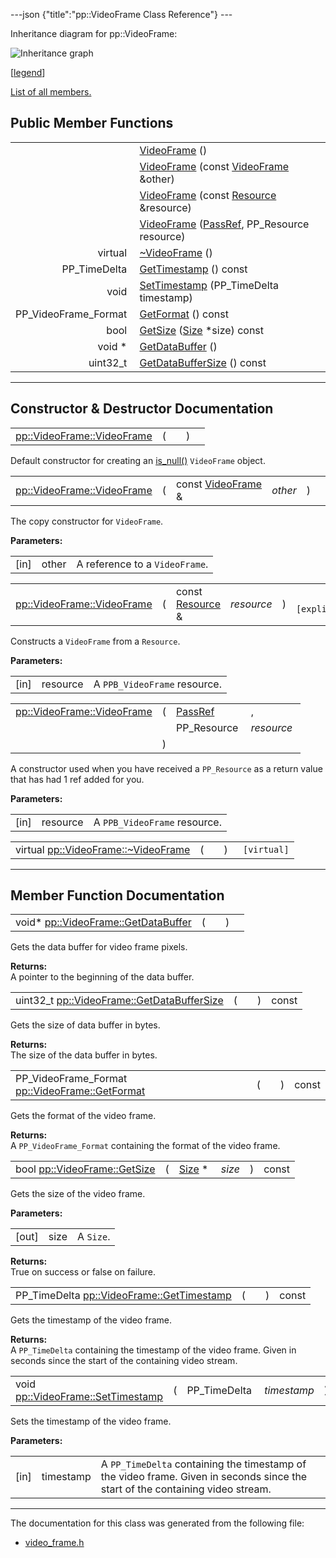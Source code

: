 ---json {"title":"pp::VideoFrame Class Reference"} ---

Inheritance diagram for pp::VideoFrame:

![Inheritance graph](/docs/native-client/pepper_beta/cpp/classpp_1_1_video_frame__inherit__graph.png)

<span class="legend">\[[legend](/docs/native-client/pepper_beta/cpp/graph_legend/)\]</span>

[List of all members.](/docs/native-client/pepper_beta/cpp/classpp_1_1_video_frame-members/)

## Public Member Functions

<table><tbody><tr class="odd"><td style="text-align: right;"> </td><td><a href="/docs/native-client/pepper_beta/cpp/classpp_1_1_video_frame#a2875cb170789aa00c3e9d5b3e96daa51" class="el">VideoFrame</a> ()</td></tr><tr class="even"><td style="text-align: right;"> </td><td><a href="/docs/native-client/pepper_beta/cpp/classpp_1_1_video_frame#a00e462115cc543192cf8736373e72d51" class="el">VideoFrame</a> (const <a href="/docs/native-client/pepper_beta/cpp/classpp_1_1_video_frame/" class="el">VideoFrame</a> &amp;other)</td></tr><tr class="odd"><td style="text-align: right;"> </td><td><a href="/docs/native-client/pepper_beta/cpp/classpp_1_1_video_frame#aa3f0c75b3e71a5aa450bb59db405d7f2" class="el">VideoFrame</a> (const <a href="/docs/native-client/pepper_beta/cpp/classpp_1_1_resource/" class="el">Resource</a> &amp;resource)</td></tr><tr class="even"><td style="text-align: right;"> </td><td><a href="/docs/native-client/pepper_beta/cpp/classpp_1_1_video_frame#a9174464e29af68a4b701469ad3ad8cba" class="el">VideoFrame</a> (<a href="/docs/native-client/pepper_beta/cpp/namespacepp#a339083c1beec620267bf8b3c55decaa5" class="el">PassRef</a>, PP_Resource resource)</td></tr><tr class="odd"><td style="text-align: right;">virtual </td><td><a href="/docs/native-client/pepper_beta/cpp/classpp_1_1_video_frame#af4f974572030ac92546b75a93a9e2b09" class="el">~VideoFrame</a> ()</td></tr><tr class="even"><td style="text-align: right;">PP_TimeDelta </td><td><a href="/docs/native-client/pepper_beta/cpp/classpp_1_1_video_frame#ab2cfae58a6d08410ca7351bd123a6a66" class="el">GetTimestamp</a> () const</td></tr><tr class="odd"><td style="text-align: right;">void </td><td><a href="/docs/native-client/pepper_beta/cpp/classpp_1_1_video_frame#a1c77d15f28b8252dd711f2fc39448b41" class="el">SetTimestamp</a> (PP_TimeDelta timestamp)</td></tr><tr class="even"><td style="text-align: right;">PP_VideoFrame_Format </td><td><a href="/docs/native-client/pepper_beta/cpp/classpp_1_1_video_frame#ad03a1634ce404649f2f484159fd73be8" class="el">GetFormat</a> () const</td></tr><tr class="odd"><td style="text-align: right;">bool </td><td><a href="/docs/native-client/pepper_beta/cpp/classpp_1_1_video_frame#a7d4026c03a06f519175406a55d254e60" class="el">GetSize</a> (<a href="/docs/native-client/pepper_beta/cpp/classpp_1_1_size/" class="el">Size</a> *size) const</td></tr><tr class="even"><td style="text-align: right;">void * </td><td><a href="/docs/native-client/pepper_beta/cpp/classpp_1_1_video_frame#abc019dddc8f073fb5ebb72e51a400f5e" class="el">GetDataBuffer</a> ()</td></tr><tr class="odd"><td style="text-align: right;">uint32_t </td><td><a href="/docs/native-client/pepper_beta/cpp/classpp_1_1_video_frame#a9e993de4bf5349f3420a9e7dde2dd89f" class="el">GetDataBufferSize</a> () const</td></tr></tbody></table>

---

## Constructor & Destructor Documentation

<span id="a2875cb170789aa00c3e9d5b3e96daa51" class="anchor" style="margin: 0;"></span>

<table><tbody><tr class="odd"><td><a href="/docs/native-client/pepper_beta/cpp/classpp_1_1_video_frame#a2875cb170789aa00c3e9d5b3e96daa51" class="el">pp::VideoFrame::VideoFrame</a></td><td>(</td><td></td><td>)</td><td></td></tr></tbody></table>

Default constructor for creating an <a href="/docs/native-client/pepper_beta/cpp/classpp_1_1_resource#a859068e34cdc2dc0b78754c255323aa9" class="el" title="This functions determines if this resource is invalid or uninitialized.">is_null()</a> `VideoFrame` object.

<span id="a00e462115cc543192cf8736373e72d51" class="anchor" style="margin: 0;"></span>

<table><tbody><tr class="odd"><td><a href="/docs/native-client/pepper_beta/cpp/classpp_1_1_video_frame#a2875cb170789aa00c3e9d5b3e96daa51" class="el">pp::VideoFrame::VideoFrame</a></td><td>(</td><td>const <a href="/docs/native-client/pepper_beta/cpp/classpp_1_1_video_frame/" class="el">VideoFrame</a> &amp; </td><td><em>other</em></td><td>)</td><td></td></tr></tbody></table>

The copy constructor for `VideoFrame`.

**Parameters:**

<table><tbody><tr class="odd"><td>[in]</td><td>other</td><td>A reference to a <code>VideoFrame</code>.</td></tr></tbody></table>

<span id="aa3f0c75b3e71a5aa450bb59db405d7f2" class="anchor" style="margin: 0;"></span>

<table><tbody><tr class="odd"><td><a href="/docs/native-client/pepper_beta/cpp/classpp_1_1_video_frame#a2875cb170789aa00c3e9d5b3e96daa51" class="el">pp::VideoFrame::VideoFrame</a></td><td>(</td><td>const <a href="/docs/native-client/pepper_beta/cpp/classpp_1_1_resource/" class="el">Resource</a> &amp; </td><td><em>resource</em></td><td>)</td><td><code> [explicit]</code></td></tr></tbody></table>

Constructs a `VideoFrame` from a `Resource`.

**Parameters:**

<table><tbody><tr class="odd"><td>[in]</td><td>resource</td><td>A <code>PPB_VideoFrame</code> resource.</td></tr></tbody></table>

<span id="a9174464e29af68a4b701469ad3ad8cba" class="anchor" style="margin: 0;"></span>

<table><tbody><tr class="odd"><td><a href="/docs/native-client/pepper_beta/cpp/classpp_1_1_video_frame#a2875cb170789aa00c3e9d5b3e96daa51" class="el">pp::VideoFrame::VideoFrame</a></td><td>(</td><td><a href="/docs/native-client/pepper_beta/cpp/namespacepp#a339083c1beec620267bf8b3c55decaa5" class="el">PassRef</a> </td><td>,</td></tr><tr class="even"><td></td><td></td><td>PP_Resource </td><td><em>resource</em> </td></tr><tr class="odd"><td></td><td>)</td><td></td><td></td></tr></tbody></table>

A constructor used when you have received a `PP_Resource` as a return value that has had 1 ref added for you.

**Parameters:**

<table><tbody><tr class="odd"><td>[in]</td><td>resource</td><td>A <code>PPB_VideoFrame</code> resource.</td></tr></tbody></table>

<span id="af4f974572030ac92546b75a93a9e2b09" class="anchor" style="margin: 0;"></span>

<table><tbody><tr class="odd"><td>virtual <a href="/docs/native-client/pepper_beta/cpp/classpp_1_1_video_frame#af4f974572030ac92546b75a93a9e2b09" class="el">pp::VideoFrame::~VideoFrame</a></td><td>(</td><td></td><td>)</td><td><code> [virtual]</code></td></tr></tbody></table>

---

## Member Function Documentation

<span id="abc019dddc8f073fb5ebb72e51a400f5e" class="anchor" style="margin: 0;"></span>

<table><tbody><tr class="odd"><td>void* <a href="/docs/native-client/pepper_beta/cpp/classpp_1_1_video_frame#abc019dddc8f073fb5ebb72e51a400f5e" class="el">pp::VideoFrame::GetDataBuffer</a></td><td>(</td><td></td><td>)</td><td></td></tr></tbody></table>

Gets the data buffer for video frame pixels.

**Returns:**  
A pointer to the beginning of the data buffer.

<span id="a9e993de4bf5349f3420a9e7dde2dd89f" class="anchor" style="margin: 0;"></span>

<table><tbody><tr class="odd"><td>uint32_t <a href="/docs/native-client/pepper_beta/cpp/classpp_1_1_video_frame#a9e993de4bf5349f3420a9e7dde2dd89f" class="el">pp::VideoFrame::GetDataBufferSize</a></td><td>(</td><td></td><td>)</td><td>const</td></tr></tbody></table>

Gets the size of data buffer in bytes.

**Returns:**  
The size of the data buffer in bytes.

<span id="ad03a1634ce404649f2f484159fd73be8" class="anchor" style="margin: 0;"></span>

<table><tbody><tr class="odd"><td>PP_VideoFrame_Format <a href="/docs/native-client/pepper_beta/cpp/classpp_1_1_video_frame#ad03a1634ce404649f2f484159fd73be8" class="el">pp::VideoFrame::GetFormat</a></td><td>(</td><td></td><td>)</td><td>const</td></tr></tbody></table>

Gets the format of the video frame.

**Returns:**  
A `PP_VideoFrame_Format` containing the format of the video frame.

<span id="a7d4026c03a06f519175406a55d254e60" class="anchor" style="margin: 0;"></span>

<table><tbody><tr class="odd"><td>bool <a href="/docs/native-client/pepper_beta/cpp/classpp_1_1_video_frame#a7d4026c03a06f519175406a55d254e60" class="el">pp::VideoFrame::GetSize</a></td><td>(</td><td><a href="/docs/native-client/pepper_beta/cpp/classpp_1_1_size/" class="el">Size</a> * </td><td><em>size</em></td><td>)</td><td>const</td></tr></tbody></table>

Gets the size of the video frame.

**Parameters:**

<table><tbody><tr class="odd"><td>[out]</td><td>size</td><td>A <code>Size</code>.</td></tr></tbody></table>

<!-- -->

**Returns:**  
True on success or false on failure.

<span id="ab2cfae58a6d08410ca7351bd123a6a66" class="anchor" style="margin: 0;"></span>

<table><tbody><tr class="odd"><td>PP_TimeDelta <a href="/docs/native-client/pepper_beta/cpp/classpp_1_1_video_frame#ab2cfae58a6d08410ca7351bd123a6a66" class="el">pp::VideoFrame::GetTimestamp</a></td><td>(</td><td></td><td>)</td><td>const</td></tr></tbody></table>

Gets the timestamp of the video frame.

**Returns:**  
A `PP_TimeDelta` containing the timestamp of the video frame. Given in seconds since the start of the containing video stream.

<span id="a1c77d15f28b8252dd711f2fc39448b41" class="anchor" style="margin: 0;"></span>

<table><tbody><tr class="odd"><td>void <a href="/docs/native-client/pepper_beta/cpp/classpp_1_1_video_frame#a1c77d15f28b8252dd711f2fc39448b41" class="el">pp::VideoFrame::SetTimestamp</a></td><td>(</td><td>PP_TimeDelta </td><td><em>timestamp</em></td><td>)</td><td></td></tr></tbody></table>

Sets the timestamp of the video frame.

**Parameters:**

<table><tbody><tr class="odd"><td>[in]</td><td>timestamp</td><td>A <code>PP_TimeDelta</code> containing the timestamp of the video frame. Given in seconds since the start of the containing video stream.</td></tr></tbody></table>

---

The documentation for this class was generated from the following file:

- <a href="/docs/native-client/pepper_beta/cpp/video__frame_8h/" class="el">video_frame.h</a>
